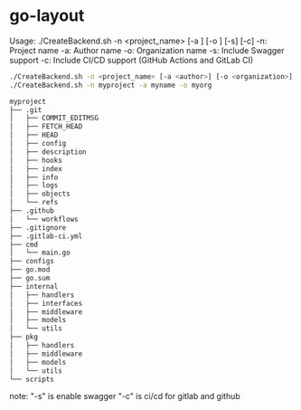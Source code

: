 # go-layout
Usage: ./CreateBackend.sh -n <project_name> [-a <author>] [-o <organization>] [-s] [-c]
  -n: Project name
  -a: Author name
  -o: Organization name
  -s: Include Swagger support
  -c: Include CI/CD support (GitHub Actions and GitLab CI)
```bash
./CreateBackend.sh -n <project_name> [-a <author>] [-o <organization>] [-s] [-c]
./CreateBackend.sh -n myproject -a myname -o myorg
```
```bash
myproject
├── .git
│   ├── COMMIT_EDITMSG
│   ├── FETCH_HEAD
│   ├── HEAD
│   ├── config
│   ├── description
│   ├── hooks
│   ├── index
│   ├── info
│   ├── logs
│   ├── objects
│   └── refs
├── .github
│   └── workflows
├── .gitignore
├── .gitlab-ci.yml
├── cmd
│   └── main.go
├── configs
├── go.mod
├── go.sum
├── internal
│   ├── handlers
│   ├── interfaces
│   ├── middleware
│   ├── models
│   └── utils
├── pkg
│   ├── handlers
│   ├── middleware
│   ├── models
│   └── utils
└── scripts
```
note: "-s" is enable swagger "-c" is ci/cd for gitlab and github
